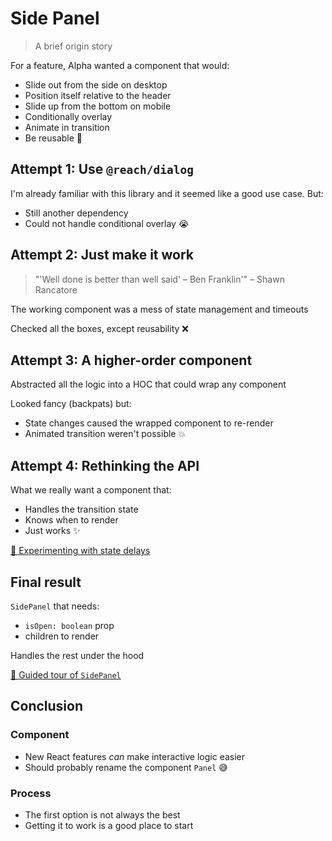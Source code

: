 # Side Panel

> A brief origin story

For a feature, Alpha wanted a component that would:

- Slide out from the side on desktop
- Position itself relative to the header
- Slide up from the bottom on mobile
- Conditionally overlay
- Animate in transition
- Be reusable 😬

<!--








-->

## Attempt 1: Use `@reach/dialog`

I'm already familiar with this library and it seemed like a good use case. But:

- Still another dependency
- Could not handle conditional overlay 😭

<!--








-->

## Attempt 2: Just make it work

> "'Well done is better than well said' – Ben Franklin'" – Shawn Rancatore

The working component was a mess of state management and timeouts

Checked all the boxes, except reusability ❌

<!--








-->

## Attempt 3: A higher-order component

Abstracted all the logic into a HOC that could wrap any component

<!-- A hooks only work for functional components -->

Looked fancy (backpats) but:

- State changes caused the wrapped component to re-render
- Animated transition weren't possible 💥

<!--








-->

## Attempt 4: Rethinking the API

What we really want a component that:

- Handles the transition state
- Knows when to render
- Just works ✨

[🧪 Experimenting with state delays](https://codesandbox.io/s/delayed-state-changes-zudg4)

<!--








-->

## Final result

`SidePanel` that needs:

- `isOpen: boolean` prop
- children to render

Handles the rest under the hood

[🦮 Guided tour of `SidePanel`](https://github.com/nicheinc/Website/blob/feature/account-pane/app/components/common/SidePanel.tsx)

<!--








-->

## Conclusion

### Component

- New React features _can_ make interactive logic easier
- Should probably rename the component `Panel` 😅

### Process

- The first option is not always the best
- Getting it to work is a good place to start
